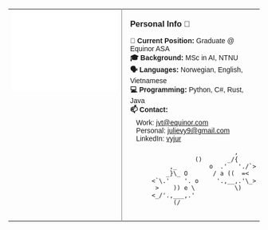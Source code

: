 <table style="width:100%; border-collapse:collapse; font-family:Arial, sans-serif; font-size:14px;">
  <tr>
    <td style="width:500px; vertical-align:top;">
      <img src="./github-metrics.svg" alt="GitHub Metrics" style="width:100%; border-radius:8px;">
    </td>
    <td style="padding-left:16px; vertical-align:top; border-left:1px solid grey;">
      <h3 style="margin-top:18px;">Personal Info 🚀</h3>
      <ul style="list-style:none; padding:0; margin:0;">
        <li><b>💼 Current Position:</b> Graduate @ Equinor ASA</li>
        <li><b>🎓 Background:</b> MSc in AI, NTNU</li>
        <li><b>🗣️ Languages:</b> Norwegian, English, Vietnamese</li>
        <li><b>💻 Programming:</b> Python, C#, Rust, Java</li>
        <li><b>📫 Contact:</b> 
          <ul style="list-style:none; padding-left:12px; margin:4px 0;">
            <li>Work: <a href="mailto:jvt@equinor.com">jvt@equinor.com</a></li>
            <li>Personal: <a href="mailto:julievy9@gmail.com">julievy9@gmail.com</a></li>
            <li>LinkedIn: <a href="https://www.linkedin.com/in/vyjur">vyjur</a></li>
          </ul>
        </li>
      </ul>
      <pre style="font-size:12px; margin-top:12px; color:#FFFFF; line-height:1.2em;">
                             ,
                  ()       _/{
           ,_         o  .'   './`>
          _}\_ O       / a ((  =<
      <`\.'    '. o     '.,__,.'\_>
       >    )) e \           \)
      <_/'.,___,.'
            (/
      </pre>
    </td>
  </tr>
</table>
